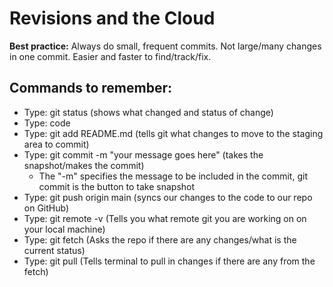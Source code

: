# Revisions and the Cloud

**Best practice:** Always do small, frequent commits. Not large/many changes in one commit. Easier and faster to find/track/fix.  

## Commands to remember: 
 - Type: git status (shows what changed and status of change)
 - Type: code
 - Type: git add README.md (tells git what changes to move to the staging area to commit)
 - Type: git commit -m "your message goes here" (takes the snapshot/makes the commit)
   - The "-m" specifies the message to be included in the commit, git commit is the button to take snapshot
 - Type: git push origin main (syncs our changes to the code to our repo on GitHub)
 - Type: git remote -v (Tells you what remote git you are working on on your local machine)
 - Type: git fetch (Asks the repo if there are any changes/what is the current status)
 - Type: git pull (Tells terminal to pull in changes if there are any from the fetch)
